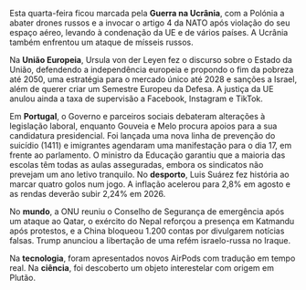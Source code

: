 Esta quarta-feira ficou marcada pela **Guerra na Ucrânia**, com a Polónia a abater drones russos e a invocar o artigo 4 da NATO após violação do seu espaço aéreo, levando à condenação da UE e de vários países. A Ucrânia também enfrentou um ataque de mísseis russos.

Na **União Europeia**, Ursula von der Leyen fez o discurso sobre o Estado da União, defendendo a independência europeia e propondo o fim da pobreza até 2050, uma estratégia para o mercado único até 2028 e sanções a Israel, além de querer criar um Semestre Europeu da Defesa. A justiça da UE anulou ainda a taxa de supervisão a Facebook, Instagram e TikTok.

Em **Portugal**, o Governo e parceiros sociais debateram alterações à legislação laboral, enquanto Gouveia e Melo procura apoios para a sua candidatura presidencial. Foi lançada uma nova linha de prevenção do suicídio (1411) e imigrantes agendaram uma manifestação para o dia 17, em frente ao parlamento. O ministro da Educação garantiu que a maioria das escolas têm todas as aulas asseguradas, embora os sindicatos não prevejam um ano letivo tranquilo. No **desporto**, Luis Suárez fez história ao marcar quatro golos num jogo. A inflação acelerou para 2,8% em agosto e as rendas deverão subir 2,24% em 2026.

No **mundo**, a ONU reuniu o Conselho de Segurança de emergência após um ataque ao Qatar, o exército do Nepal reforçou a presença em Katmandu após protestos, e a China bloqueou 1.200 contas por divulgarem notícias falsas. Trump anunciou a libertação de uma refém israelo-russa no Iraque.

Na **tecnologia**, foram apresentados novos AirPods com tradução em tempo real. Na **ciência**, foi descoberto um objeto interestelar com origem em Plutão.